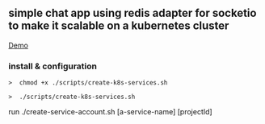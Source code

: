 ## simple chat app using redis adapter for socketio to make it scalable on a kubernetes cluster

[Demo](https://k8s.itqan.link)

### install & configuration

`>  chmod +x ./scripts/create-k8s-services.sh`

`>  ./scripts/create-k8s-services.sh`


run ./create-service-account.sh [a-service-name] [projectId]